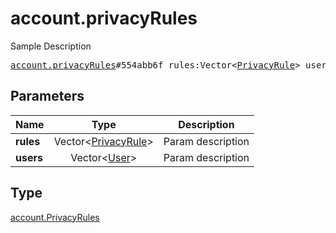 # account.privacyRules

Sample Description

<pre>
<a href="../constructor/account.privacyRules.md">account.privacyRules</a>#554abb6f rules:Vector&lt;<a href="../type/PrivacyRule.md">PrivacyRule</a>&gt; users:Vector&lt;<a href="../type/User.md">User</a>&gt; = <a href="../type/account.PrivacyRules.md">account.PrivacyRules</a>;
</pre>
## Parameters

| Name | Type | Description |
|------|:----:|-------------|
| **rules** | Vector&lt;<a href="../type/PrivacyRule.md">PrivacyRule</a>&gt; | Param description |
| **users** | Vector&lt;<a href="../type/User.md">User</a>&gt; | Param description |

## Type

<a href="../type/account.PrivacyRules.md">account.PrivacyRules</a>
